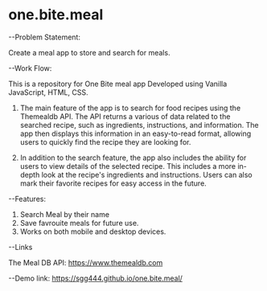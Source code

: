 # one.bite.meal

--Problem Statement:

Create a meal app to store and search for meals.

--Work Flow:

This is a repository for One Bite meal app Developed using Vanilla JavaScript, HTML, CSS.

1. The main feature of the app is to search for food recipes using the Themealdb API. The API returns a various of data related to the searched recipe,
   such as ingredients, instructions, and information. The app then displays this information in an easy-to-read format, allowing users to quickly find the    recipe they are looking for.

2. In addition to the search feature, the app also includes the ability for users to view details of the selected recipe. This includes a more in-depth
   look at the recipe's ingredients and instructions. Users can also mark their favorite recipes for easy access in the future.


--Features:
1. Search Meal by their name
2. Save favrouite meals for future use.
3. Works on both mobile and desktop devices.


--Links

The Meal DB API:  https://www.themealdb.com

--Demo link: https://sgg444.github.io/one.bite.meal/
